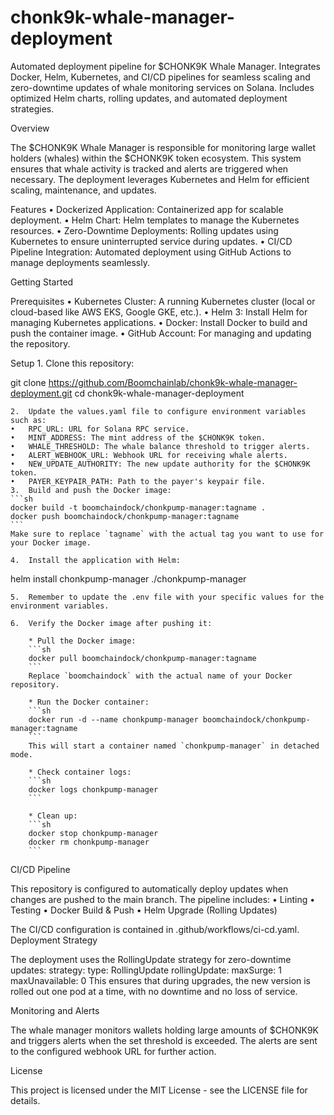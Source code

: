 # chonk9k-whale-manager-deployment
Automated deployment pipeline for $CHONK9K Whale Manager. Integrates Docker, Helm, Kubernetes, and CI/CD pipelines for seamless scaling and zero-downtime updates of whale monitoring services on Solana. Includes optimized Helm charts, rolling updates, and automated deployment strategies.

Overview

The $CHONK9K Whale Manager is responsible for monitoring large wallet holders (whales) within the $CHONK9K token ecosystem. This system ensures that whale activity is tracked and alerts are triggered when necessary. The deployment leverages Kubernetes and Helm for efficient scaling, maintenance, and updates.

Features
	•	Dockerized Application: Containerized app for scalable deployment.
	•	Helm Chart: Helm templates to manage the Kubernetes resources.
	•	Zero-Downtime Deployments: Rolling updates using Kubernetes to ensure uninterrupted service during updates.
	•	CI/CD Pipeline Integration: Automated deployment using GitHub Actions to manage deployments seamlessly.

Getting Started

Prerequisites
	•	Kubernetes Cluster: A running Kubernetes cluster (local or cloud-based like AWS EKS, Google GKE, etc.).
	•	Helm 3: Install Helm for managing Kubernetes applications.
	•	Docker: Install Docker to build and push the container image.
	•	GitHub Account: For managing and updating the repository.

Setup
	1.	Clone this repository:

 git clone https://github.com/Boomchainlab/chonk9k-whale-manager-deployment.git
cd chonk9k-whale-manager-deployment

	2.	Update the values.yaml file to configure environment variables such as:
	•	RPC_URL: URL for Solana RPC service.
	•	MINT_ADDRESS: The mint address of the $CHONK9K token.
	•	WHALE_THRESHOLD: The whale balance threshold to trigger alerts.
	•	ALERT_WEBHOOK_URL: Webhook URL for receiving whale alerts.
	•	NEW_UPDATE_AUTHORITY: The new update authority for the $CHONK9K token.
	•	PAYER_KEYPAIR_PATH: Path to the payer's keypair file.
	3.	Build and push the Docker image:
	```sh
	docker build -t boomchaindock/chonkpump-manager:tagname .
	docker push boomchaindock/chonkpump-manager:tagname
	```
	Make sure to replace `tagname` with the actual tag you want to use for your Docker image.

	4.	Install the application with Helm:

 helm install chonkpump-manager ./chonkpump-manager

	5.	Remember to update the .env file with your specific values for the environment variables.

	6.	Verify the Docker image after pushing it:

		* Pull the Docker image:
		```sh
		docker pull boomchaindock/chonkpump-manager:tagname
		```
		Replace `boomchaindock` with the actual name of your Docker repository.

		* Run the Docker container:
		```sh
		docker run -d --name chonkpump-manager boomchaindock/chonkpump-manager:tagname
		```
		This will start a container named `chonkpump-manager` in detached mode.

		* Check container logs:
		```sh
		docker logs chonkpump-manager
		```

		* Clean up:
		```sh
		docker stop chonkpump-manager
		docker rm chonkpump-manager
		```

 CI/CD Pipeline

This repository is configured to automatically deploy updates when changes are pushed to the main branch. The pipeline includes:
	•	Linting
	•	Testing
	•	Docker Build & Push
	•	Helm Upgrade (Rolling Updates)

The CI/CD configuration is contained in .github/workflows/ci-cd.yaml.
Deployment Strategy

The deployment uses the RollingUpdate strategy for zero-downtime updates:
strategy:
  type: RollingUpdate
  rollingUpdate:
    maxSurge: 1
    maxUnavailable: 0
    This ensures that during upgrades, the new version is rolled out one pod at a time, with no downtime and no loss of service.

Monitoring and Alerts

The whale manager monitors wallets holding large amounts of $CHONK9K and triggers alerts when the set threshold is exceeded. The alerts are sent to the configured webhook URL for further action.

License

This project is licensed under the MIT License - see the LICENSE file for details.
